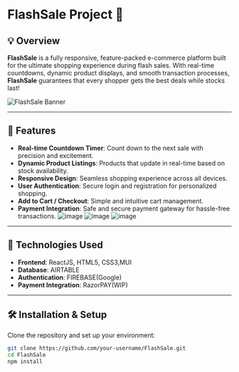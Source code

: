 # FlashSale Project 🚀

## 💡 Overview

**FlashSale** is a fully responsive, feature-packed e-commerce platform built for the ultimate shopping experience during flash sales. With real-time countdowns, dynamic product displays, and smooth transaction processes, **FlashSale** guarantees that every shopper gets the best deals while stocks last!

![FlashSale Banner](https://your-image-url-here.com/banner.png)

---

## 🚀 Features

- **Real-time Countdown Timer**: Count down to the next sale with precision and excitement.
- **Dynamic Product Listings**: Products that update in real-time based on stock availability.
- **Responsive Design**: Seamless shopping experience across all devices.
- **User Authentication**: Secure login and registration for personalized shopping.
- **Add to Cart / Checkout**: Simple and intuitive cart management.
- **Payment Integration**: Safe and secure payment gateway for hassle-free transactions.
![image](https://github.com/user-attachments/assets/ad72bfab-bd49-480b-8914-2f4ba711d17f)
![image](https://github.com/user-attachments/assets/b2ab0f6c-8e5b-4895-9882-d2aa84907347)
![image](https://github.com/user-attachments/assets/ac1c55f6-d07a-48e8-a745-dda1dc83359b)




---

## 🌟 Technologies Used

- **Frontend**: ReactJS, HTML5, CSS3,MUI
- **Database**: AIRTABLE
- **Authentication**: FIREBASE(Google)
- **Payment Integration**: RazorPAY(WIP)

---

## 🛠 Installation & Setup

Clone the repository and set up your environment:

```bash
git clone https://github.com/your-username/FlashSale.git
cd FlashSale
npm install

